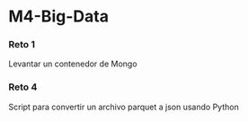 # M4-Big-Data

### Reto 1
Levantar un contenedor de Mongo

### Reto 4
Script para convertir un archivo parquet a json usando Python
